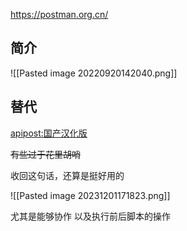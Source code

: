 
https://postman.org.cn/
## 简介

![[Pasted image 20220920142040.png]]


## 替代
[apipost:国产汉化版](https://www.apipost.cn/?utm_source=10040&qhclickid=9fde0e3be0ff2f15)

~~有些过于花里胡哨~~

收回这句话，还算是挺好用的

![[Pasted image 20231201171823.png]]

尤其是能够协作 以及执行前后脚本的操作
